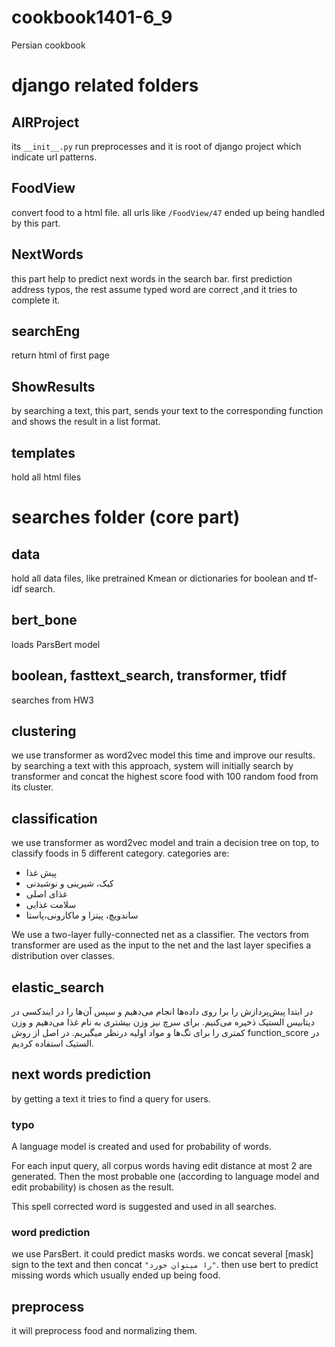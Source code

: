 # cookbook1401-6_9
Persian cookbook

# django related folders
## AIRProject 
its `__init__.py` run preprocesses and it is root of django project which indicate url patterns.

## FoodView 
convert food to a html file. all urls like `/FoodView/47` ended up being handled by this part.

## NextWords 
this part help to predict next words in the search bar.
first prediction address typos, the rest assume typed word are correct ,and it tries to complete it.

## searchEng 
return html of first page

## ShowResults 
by searching a text, this part, sends your text to the corresponding function and shows the result in a list format. 

## templates 
hold all html files

# searches folder (core part)

## data
hold all data files, like pretrained Kmean or dictionaries for boolean and tf-idf search.

## bert_bone
loads ParsBert model

## boolean, fasttext_search, transformer, tfidf
searches from HW3

## clustering
we use transformer as word2vec model this time and improve our results. 
by searching a text with this approach, system will initially search by transformer and concat the highest score food with 100 random food from its cluster. 

## classification 
we use transformer as word2vec model and train a decision tree on top, to classify foods in 5 different category. 
categories are: 
<ul>
<li> پیش غذا</li>
<li> کیک، شیرینی و نوشیدنی</li>
<li> غذای اصلی</li>
<li> سلامت غذایی</li>
<li> ساندویچ، پیتزا و ماکارونی،پاستا</li>
</ul>

We use a two-layer fully-connected net as a classifier. The vectors from transformer are used as the input to the net and the last layer specifies a distribution over classes.

## elastic_search 
در ابتدا پیش‌پردازش را برا روی داده‌ها انجام می‌دهیم و سپس آن‌ها را در ایندکسی در دیتابیس الستیک ذخیره می‌کنیم.
برای سرچ نیز وزن بیشتری به نام غذا می‌دهیم و وزن کمتری را برای تگ‌ها و مواد اولیه در‌نظر میگیریم.
در اصل از روش function_score در الستیک استفاده کردیم. 

## next words prediction
by getting a text it tries to find a query for users.
### typo 

A language model is created and used for probability of words.

For each input query, all corpus words having edit distance at most 2 are generated.
Then the most probable one (according to language model and edit probability) is chosen as the result.

This spell corrected word is suggested and used in all searches.

### word prediction
we use ParsBert. it could predict masks words. we concat several [mask] sign to the text and then concat `"را میتوان خورد"`. then use bert to predict missing words which usually ended up being food. 

## preprocess 
it will preprocess food and normalizing them.




